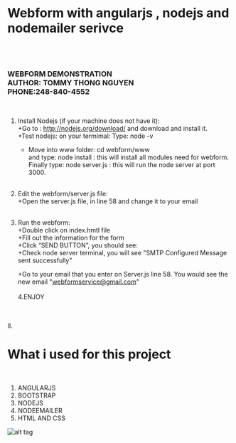 <h1>Webform with angularjs , nodejs and nodemailer serivce</h1><br /><br />

<h3>WEBFORM DEMONSTRATION<br />
AUTHOR: TOMMY THONG NGUYEN<br />
PHONE:248-840-4552</h3><br />

1. Install Nodejs (if your machine does not have it):<br />
    +Go to : http://nodejs.org/download/     and download and install it.<br />
    +Test nodejs:  on your termimal: Type: node -v       <br />
    + Move into www folder:  cd webform/www   <br />
                and type:    node install      : this will install all modules need for webform.<br />
                Finally type: node server.js    : this will run the node server at port 3000.<br /><br />

2. Edit the webform/server.js  file:<br />
    +Open the server.js file, in line 58  and change it to your email <br /><br />
3. Run the webform:<br />
    +Double click on index.hmtl file <br />
    +Fill out the information for the form<br />
    +Click “SEND BUTTON”, you should see:<br />
    +Check node server terminal, you will see       "SMTP Configured
                                                    Message sent successfully" <br />

    +Go to your email that you enter on Server.js line 58. You would see the new email "webformservice@gmail.com"<br /><br />
4.ENJOY<br /><br /><br />

II.<h1>What i used for this project</h1><br />
1. ANGULARJS<br />
2. BOOTSTRAP<br />
3. NODEJS<br />
4. NODEEMAILER<br />
5. HTML AND CSS

![alt tag](https://github.com/tommythongnguyen/webform/image/server.png)



